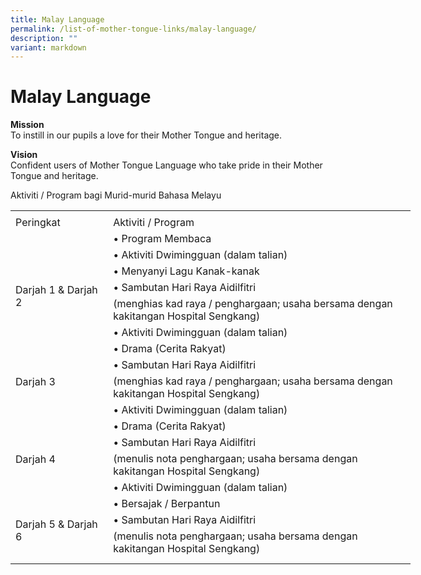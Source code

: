 ```yaml
---
title: Malay Language
permalink: /list-of-mother-tongue-links/malay-language/
description: ""
variant: markdown
---
```

# **Malay Language**

**Mission**
<br>To instill in our pupils a love for their Mother Tongue and heritage.

**Vision**
<br>Confident users of Mother Tongue Language who take pride in their Mother Tongue and heritage.

Aktiviti / Program bagi Murid-murid Bahasa Melayu 

<table border="0" cellpadding="0" cellspacing="0" width="640" style="border-collapse:
 collapse;width:480pt"><colgroup><col width="145" style="mso-width-source:userset;mso-width-alt:5302;width:109pt"> <col width="495" style="mso-width-source:userset;mso-width-alt:18102;width:371pt"></colgroup><tbody><tr height="5" style="mso-height-source:userset;height:3.75pt"><td height="5" width="145" style="height:3.75pt;width:109pt"><a name="RANGE!F3:G22"></a></td><td width="495" style="width:371pt"></td></tr><tr height="21" style="height:15.75pt"><td height="21" class="xl67" style="height:15.75pt">Peringkat</td><td class="xl71" style="border-left:none;outline: 0px">Aktiviti / Program</td></tr><tr height="21" style="height:15.75pt;outline: 0px;margin-right:0px;padding-bottom:
  0px;padding-top:0px"><td rowspan="5" height="125" class="xl68" width="145" style="height:93.75pt;
  width:109pt;outline: 0px">
<br><br><br>Darjah 1 &amp; Darjah 2</td><td class="xl66" style="border-top:none;outline: 0px">• Program Membaca</td></tr><tr height="21" style="height:15.75pt"><td height="21" class="xl66" style="height:15.75pt;border-top:none">• Aktiviti Dwimingguan (dalam talian)</td></tr><tr height="21" style="height:15.75pt"><td height="21" class="xl66" style="height:15.75pt;border-top:none">• Menyanyi Lagu Kanak-kanak</td></tr><tr height="21" style="height:15.75pt"><td height="21" class="xl66" style="height:15.75pt;border-top:none">• Sambutan Hari Raya Aidilfitri</td></tr><tr height="41" style="height:30.75pt"><td height="41" class="xl69" width="495" style="height:30.75pt;border-top:none;
  width:371pt">(menghias kad raya / penghargaan; usaha bersama dengan kakitangan Hospital Sengkang)</td></tr><tr height="21" style="height:15.75pt;outline: 0px;margin-right:0px;padding-bottom:
  0px;padding-top:0px"><td rowspan="4" height="104" class="xl70" style="height:78.0pt;outline: 0px">
<br><br><br>Darjah 3</td><td class="xl66" style="border-top:none;outline: 0px">• Aktiviti Dwimingguan (dalam talian)</td></tr><tr height="21" style="height:15.75pt"><td height="21" class="xl66" style="height:15.75pt;border-top:none">• Drama (Cerita Rakyat)</td></tr><tr height="21" style="height:15.75pt"><td height="21" class="xl66" style="height:15.75pt;border-top:none">• Sambutan Hari Raya Aidilfitri</td></tr><tr height="41" style="height:30.75pt"><td height="41" class="xl69" width="495" style="height:30.75pt;border-top:none;
  width:371pt">(menghias kad raya / penghargaan; usaha bersama dengan kakitangan Hospital Sengkang)</td></tr><tr height="21" style="height:15.75pt;outline: 0px;margin-right:0px;padding-bottom:
  0px;padding-top:0px"><td rowspan="4" height="104" class="xl70" style="height:78.0pt;outline: 0px">
<br><br><br>Darjah 4</td><td class="xl66" style="border-top:none;outline: 0px">• Aktiviti Dwimingguan (dalam talian)</td></tr><tr height="21" style="height:15.75pt"><td height="21" class="xl66" style="height:15.75pt;border-top:none">• Drama (Cerita Rakyat)</td></tr><tr height="21" style="height:15.75pt"><td height="21" class="xl66" style="height:15.75pt;border-top:none">• Sambutan Hari Raya Aidilfitri</td></tr><tr height="41" style="height:30.75pt"><td height="41" class="xl72" width="495" style="height:30.75pt;border-top:none;
  width:371pt">(menulis nota penghargaan; usaha bersama dengan kakitangan Hospital Sengkang)</td></tr><tr height="21" style="height:15.75pt;outline: 0px;margin-right:0px;padding-bottom:
  0px;padding-top:0px"><td rowspan="4" height="104" class="xl68" width="145" style="height:78.0pt;
  width:109pt;outline: 0px">
<br><br>Darjah 5 &amp; Darjah 6</td><td class="xl66" style="border-top:none;outline: 0px">• Aktiviti Dwimingguan (dalam talian)</td></tr><tr height="21" style="height:15.75pt"><td height="21" class="xl66" style="height:15.75pt;border-top:none">• Bersajak / Berpantun</td></tr><tr height="21" style="height:15.75pt"><td height="21" class="xl66" style="height:15.75pt;border-top:none">• Sambutan Hari Raya Aidilfitri</td></tr><tr height="41" style="height:30.75pt"><td height="41" class="xl69" width="495" style="height:30.75pt;border-top:none;
  width:371pt">(menulis nota penghargaan; usaha bersama dengan kakitangan Hospital Sengkang)</td></tr><tr height="10" style="mso-height-source:userset;height:7.5pt"><td height="10" style="height:7.5pt"></td><td></td></tr></tbody></table>